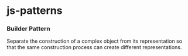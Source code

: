 # js-patterns

### Builder Pattern

Separate the construction of a complex object from its representation so that the same construction process can create different representations.